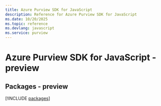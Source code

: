 ```yaml
---
title: Azure Purview SDK for JavaScript
description: Reference for Azure Purview SDK for JavaScript
ms.date: 10/20/2025
ms.topic: reference
ms.devlang: javascript
ms.service: purview
---
```

# Azure Purview SDK for JavaScript - preview
## Packages - preview
[!INCLUDE [packages](purview-index.md)]